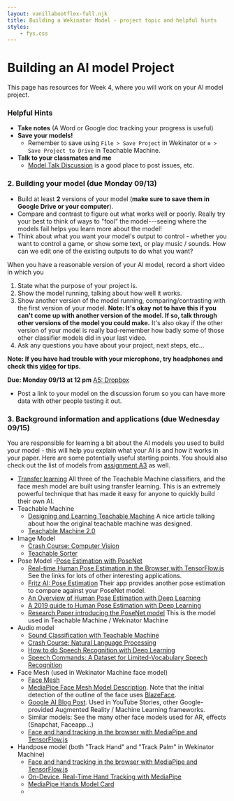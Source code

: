 ```yaml
---
layout: vanillabootflex-full.njk
title: Building a Wekinator Model - project topic and helpful hints
styles:
	- fys.css
---
```


# Building an AI model Project

This page has resources for Week 4, where you will work on your AI model project.

### Helpful Hints

- **Take notes** (A Word or Google doc tracking your progress is useful)
- **Save your models!** 
	- Remember to save using `File > Save Project` in Wekinator or `≡ > Save Project to Drive` in Teachable Machine.
- **Talk to your classmates and me**
	- [Model Talk Discussion](https://d2l.mountunion.edu/d2l/le/content/43087/viewContent/551614/View) is a good place to post issues, etc.

### 2. Building your model (due Monday 09/13)

- Build at least **2** versions of your model (**make sure to save them in Google Drive or your computer**).
- Compare and contrast to figure out what works well or poorly. Really try your best to think of ways to "fool" the model---seeing where the models fail helps you learn more about the model!
- Think about what you want your model's output to control - whether you want to control a game, or show some text, or play music / sounds. How can we edit one of the existing outputs to do what you want?



When you have a reasonable version of your AI model, record a short video in which you 

1. State what the purpose of your project is.
2. Show the model running, talking about how well it works.
3. Show another version of the model running, comparing/contrasting with the first version of your model. **Note: It's okay not to have this if you can't come up with another version of the model. If so, talk through other versions of the model you could make.** It's also okay if the other version of your model is really bad-remember how badly some of those other classifier models did in your last video.
4. Ask any questions you have about your project, next steps, etc...


**Note: If you have had trouble with your microphone, try headphones and check this [video](https://www.youtube.com/watch?v=KoMqLEbUdMg) for tips.**


**Due: Monday 09/13 at 12 pm** [A5: Dropbox](https://d2l.mountunion.edu/d2l/le/content/35016/viewContent/426857/View)


- Post a link to your model on the discussion forum so you can have more data with other people testing it out.

### 3. Background information and applications (due Wednesday 09/15)

You are responsible for learning a bit about the AI models you used to build your model - this will help you explain what your AI is and how it works in your paper. Here are some potentially useful starting points. You should also check out the list of models from [assignment A3](/fys-A03) as well.


- [Transfer learning](https://www.youtube.com/watch?v=kRpZ5OqUY6Y) All three of the Teachable Machine classifiers, and the face mesh model are built using transfer learning. This is an extremely powerful technique that has made it easy for anyone to quickly build their own AI.
- Teachable Machine
	- [Designing and Learning Teachable Machine](https://design.google/library/designing-and-learning-teachable-machine/) A nice article talking about how the original teachable machine was designed.
	- [Teachable Machine 2.0](https://venturebeat.com/2019/11/07/google-teachable-machine-2-ai-machine-learning/)
- Image Model
	- [Crash Course: Computer Vision](https://www.youtube.com/watch?v=-4E2-0sxVUM)
	- [Teachable Sorter](https://coral.ai/projects/teachable-sorter/)
- Pose Model
	-[Pose Estimation with PoseNet](https://www.youtube.com/watch?v=OIo-DIOkNVg)
	- [Real-time Human Pose Estimation in the Browser with TensorFlow.js](https://medium.com/tensorflow/real-time-human-pose-estimation-in-the-browser-with-tensorflow-js-7dd0bc881cd5) See the links for lots of other interesting applications.
	- [Fritz AI: Pose Estimation](https://www.fritz.ai/pose-estimation/) Their app provides another pose estimation to compare against your PoseNet model.
	- [An Overview of Human Pose Estimation with Deep Learning](https://medium.com/beyondminds/an-overview-of-human-pose-estimation-with-deep-learning-d49eb656739b)
	- [A 2019 guide to Human Pose Estimation with Deep Learning](https://nanonets.com/blog/human-pose-estimation-2d-guide/)
	- [Research Paper introducing the PoseNet model](https://arxiv.org/abs/1803.08225) This is the model used in Teachable Machine / Wekinator Machine
- Audio model
	- [Sound Classification with Teachable Machine](https://youtu.be/TOrVsLklltM)
	- [Crash Course: Natural Language Processing](https://www.youtube.com/watch?v=fOvTtapxa9c)
	- [How to do Speech Recognition with Deep Learning](https://medium.com/@ageitgey/machine-learning-is-fun-part-6-how-to-do-speech-recognition-with-deep-learning-28293c162f7a)
	- [Speech Commands: A Dataset for Limited-Vocabulary Speech Recognition](https://arxiv.org/pdf/1804.03209.pdf)
- Face Mesh (used in Wekinator Machine face model)
	- [Face Mesh](https://sites.google.com/view/perception-cv4arvr/facemesh)
	- [MediaPipe Face Mesh Model Description](https://drive.google.com/file/d/1VFC_wIpw4O7xBOiTgUldl79d9LA-LsnA/view). Note that the initial detection of the outline of the face uses [BlazeFace](https://sites.google.com/view/perception-cv4arvr/blazeface).
	- [Google AI Blog Post](https://ai.googleblog.com/2019/03/real-time-ar-self-expression-with.html). Used in YouTube Stories, other Google-provided Augmented Reality / Machine Learning frameworks.
	- Similar models: See the many other face models used for AR, effects (Snapchat, Faceapp...)
	- [Face and hand tracking in the browser with MediaPipe and TensorFlow.js](https://blog.tensorflow.org/2020/03/face-and-hand-tracking-in-browser-with-mediapipe-and-tensorflowjs.html)
- Handpose model (both "Track Hand" and "Track Palm" in Wekinator Machine)
	- [Face and hand tracking in the browser with MediaPipe and TensorFlow.js](https://blog.tensorflow.org/2020/03/face-and-hand-tracking-in-browser-with-mediapipe-and-tensorflowjs.html)
	- [On-Device, Real-Time Hand Tracking with MediaPipe](https://ai.googleblog.com/2019/08/on-device-real-time-hand-tracking-with.html)
	- [MediaPipe Hands Model Card](https://drive.google.com/file/d/14pjkgLl3t3jiTiCFuvWGB-uAX_aVZOS5/view)
	- [](https://analyticsindiamag.com/google-open-sources-new-real-time-hand-gesture-tracking-ml-pipeline/)

